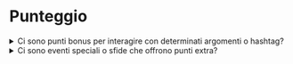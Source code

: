 # Punteggio

<details>

<summary>Ci sono punti bonus per interagire con determinati argomenti o hashtag?</summary>

Potrebbero esserci punti bonus 👀 \
Stai attento agli obiettivi collettivi e assicurati di utilizzare #XBorg, $XBG e #XBG nei tuoi post.

</details>

<details>

<summary>Ci sono eventi speciali o sfide che offrono punti extra?</summary>

Il meta-gioco prevede lo sblocco collaborativo del montepremi collettivo, il quale può aumentare considerevolmente le tue guadagni.

</details>